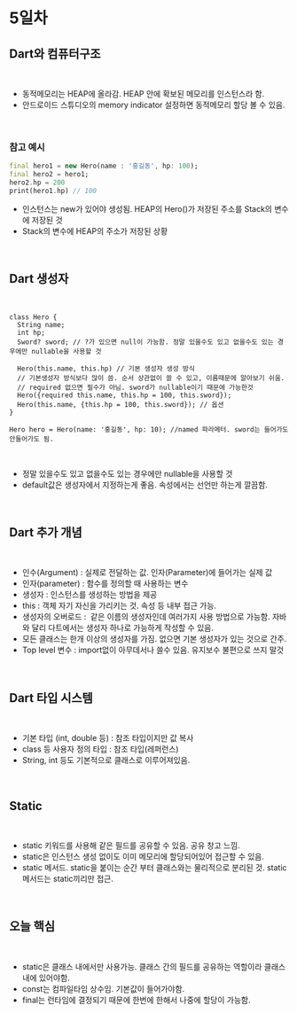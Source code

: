 # 5일차

## Dart와 컴퓨터구조

<br>

- 동적메모리는 HEAP에 올라감. HEAP 안에 확보된 메모리를 인스턴스라 함.
- 안드로이드 스튜디오의 memory indicator 설정하면 동적메모리 할당 볼 수 있음.

<br>

### 참고 예시

```dart
final hero1 = new Hero(name : '홍길동', hp: 100);
final hero2 = hero1;
hero2.hp = 200
print(hero1.hp) // 100
```

- 인스턴스는 new가 있어야 생성됨. HEAP의 Hero()가 저장된 주소를 Stack의 변수에 저장된 것
- Stack의 변수에 HEAP의 주소가 저장된 상황

<br>

## Dart 생성자

<br>

```
class Hero {
  String name;
  int hp;
  Sword? sword; // ?가 있으면 null이 가능함. 정말 있을수도 있고 없을수도 있는 경우에만 nullable을 사용할 것

  Hero(this.name, this.hp) // 기본 생성자 생성 방식
  // 기본생성자 방식보다 많이 씀. 순서 상관없이 쓸 수 있고, 이름때문에 알아보기 쉬움.
  // required 없으면 필수가 아님. sword가 nullable이기 때문에 가능한것
  Hero({required this.name, this.hp = 100, this.sword});
  Hero(this.name, {this.hp = 100, this.sword}); // 옵션
}

Hero hero = Hero(name: '홍길동', hp: 10); //named 파라메터. sword는 들어가도 안들어가도 됨.
```

<br>

- 정말 있을수도 있고 없을수도 있는 경우에만 nullable을 사용할 것
- default값은 생성자에서 지정하는게 좋음. 속성에서는 선언만 하는게 깔끔함.

<br>

## Dart 추가 개념

<br>

- 인수(Argument) : 실제로 전달하는 값. 인자(Parameter)에 들어가는 실제 값
- 인자(parameter) : 함수를 정의할 때 사용하는 변수
- 생성자 : 인스턴스를 생성하는 방법을 제공
- this : 객체 자기 자신을 가리키는 것. 속성 등 내부 접근 가능.
- 생성자의 오버로드 :  같은 이름의 생성자인데 여러가지 사용 방법으로 가능함. 자바와 달리 다트에서는 생성자 하나로 가능하게 작성할 수 있음.
- 모든 클래스는 한개 이상의 생성자를 가짐. 없으면 기본 생성자가 있는 것으로 간주.
- Top level 변수 : import없이 아무데서나 쓸수 있음. 유지보수 불편으로 쓰지 말것 

<br>

## Dart 타입 시스템

<br>

- 기본 타입 (int, double 등) : 참조 타입이지만 값 복사
- class 등 사용자 정의 타입 : 참조 타입(레퍼런스)
- String, int 등도 기본적으로 클래스로 이루어져있음.

<br>

## Static

<br>

- static 키워드를 사용해 같은 필드를 공유할 수 있음. 공유 창고 느낌.
- static은 인스턴스 생성 없이도 이미 메모리에 할당되어있어 접근할 수 있음.
- static 메서드. static을 붙이는 순간 부터 클래스와는 물리적으로 분리된 것. static 메서드는 static끼리만 접근.

<br>

## 오늘 핵심

<br>

- static은 클래스 내에서만 사용가능. 클래스 간의 필드를 공유하는 역할이라 클래스 내에 있어야함.
- const는 컴파일타임 상수임. 기본값이 들어가야함.
- final는 런타임에 결정되기 때문에 한번에 한해서 나중에 할당이 가능함.

<br>